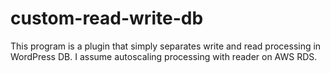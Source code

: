 # custom-read-write-db

This program is a plugin that simply separates write and read processing in WordPress DB. I assume autoscaling processing with reader on AWS RDS.
